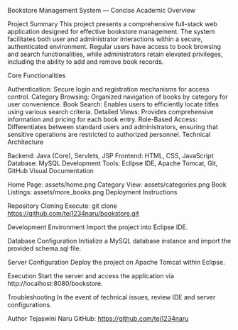 Bookstore Management System — Concise Academic Overview

Project Summary
This project presents a comprehensive full-stack web application designed for effective bookstore management. 
The system facilitates both user and administrator interactions within a secure, authenticated environment. 
Regular users have access to book browsing and search functionalities, while administrators retain elevated privileges, including the ability to add and remove book records.

Core Functionalities

Authentication: Secure login and registration mechanisms for access control.
Category Browsing: Organized navigation of books by category for user convenience.
Book Search: Enables users to efficiently locate titles using various search criteria.
Detailed Views: Provides comprehensive information and pricing for each book entry.
Role-Based Access: Differentiates between standard users and administrators, ensuring that sensitive operations are restricted to authorized personnel.
Technical Architecture

Backend: Java (Core), Servlets, JSP
Frontend: HTML, CSS, JavaScript
Database: MySQL
Development Tools: Eclipse IDE, Apache Tomcat, Git, GitHub
Visual Documentation

Home Page: assets/home.png
Category View: assets/categories.png
Book Listings: assets/more_books.png
Deployment Instructions

Repository Cloning
Execute:
git clone https://github.com/tej1234naru/bookstore.git

Development Environment
Import the project into Eclipse IDE.

Database Configuration
Initialize a MySQL database instance and import the provided schema.sql file.

Server Configuration
Deploy the project on Apache Tomcat within Eclipse.

Execution
Start the server and access the application via http://localhost:8080/bookstore.

Troubleshooting
In the event of technical issues, review IDE and server configurations.

Author
Tejaswini Naru
GitHub: https://github.com/tej1234naru
